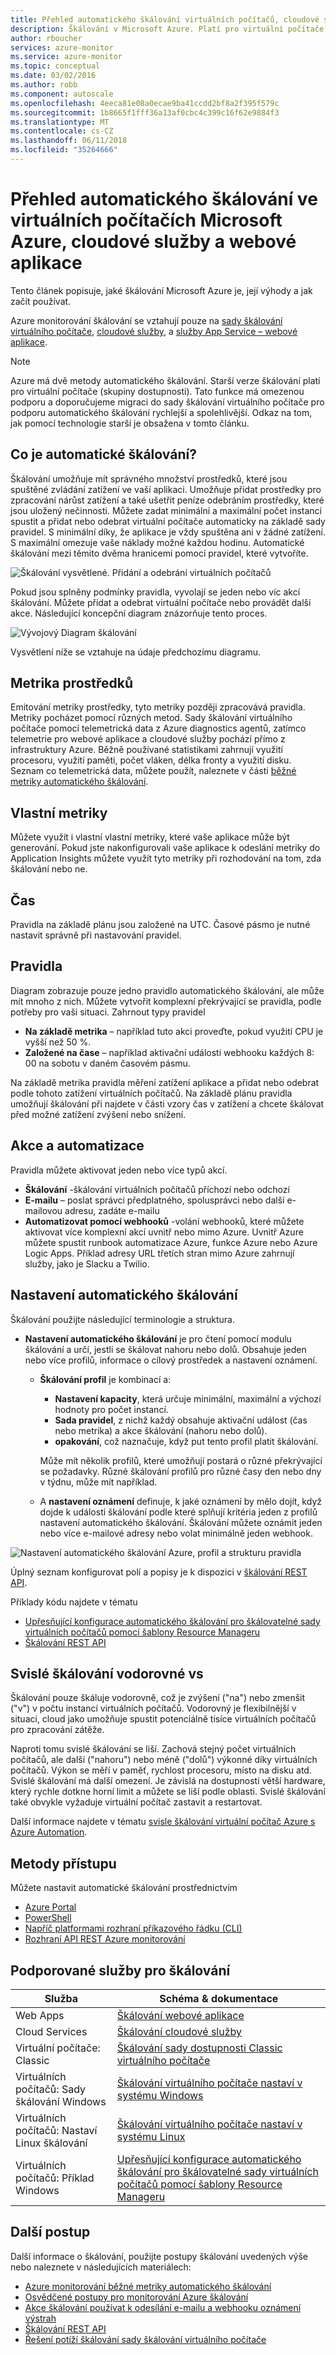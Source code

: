 ```yaml
---
title: Přehled automatického škálování virtuálních počítačů, cloudové služby a webové aplikace
description: Škálování v Microsoft Azure. Platí pro virtuální počítače, virtuální počítač sadách škálování, cloudové služby a webové aplikace.
author: rboucher
services: azure-monitor
ms.service: azure-monitor
ms.topic: conceptual
ms.date: 03/02/2016
ms.author: robb
ms.component: autoscale
ms.openlocfilehash: 4eeca81e08a0ecae9ba41ccdd2bf8a2f395f579c
ms.sourcegitcommit: 1b8665f1fff36a13af0cbc4c399c16f62e9884f3
ms.translationtype: MT
ms.contentlocale: cs-CZ
ms.lasthandoff: 06/11/2018
ms.locfileid: "35264666"
---
```

# <a name="overview-of-autoscale-in-microsoft-azure-virtual-machines-cloud-services-and-web-apps"></a>Přehled automatického škálování ve virtuálních počítačích Microsoft Azure, cloudové služby a webové aplikace
Tento článek popisuje, jaké škálování Microsoft Azure je, její výhody a jak začít používat.  

Azure monitorování škálování se vztahují pouze na [sady škálování virtuálního počítače](https://azure.microsoft.com/services/virtual-machine-scale-sets/), [cloudové služby](https://azure.microsoft.com/services/cloud-services/), a [služby App Service – webové aplikace](https://azure.microsoft.com/services/app-service/web/).

> [!NOTE]
> Azure má dvě metody automatického škálování. Starší verze škálování platí pro virtuální počítače (skupiny dostupnosti). Tato funkce má omezenou podporu a doporučujeme migraci do sady škálování virtuálního počítače pro podporu automatického škálování rychlejší a spolehlivější. Odkaz na tom, jak pomocí technologie starší je obsažena v tomto článku.  
>
>

## <a name="what-is-autoscale"></a>Co je automatické škálování?
Škálování umožňuje mít správného množství prostředků, které jsou spuštěné zvládání zatížení ve vaší aplikaci. Umožňuje přidat prostředky pro zpracování nárůst zatížení a také ušetřit peníze odebráním prostředky, které jsou uložený nečinnosti. Můžete zadat minimální a maximální počet instancí spustit a přidat nebo odebrat virtuální počítače automaticky na základě sady pravidel. S minimální díky, že aplikace je vždy spuštěna ani v žádné zatížení. S maximální omezuje vaše náklady možné každou hodinu. Automatické škálování mezi těmito dvěma hranicemi pomocí pravidel, které vytvoříte.

 ![Škálování vysvětlené. Přidání a odebrání virtuálních počítačů](./media/monitoring-overview-autoscale/AutoscaleConcept.png)

Pokud jsou splněny podmínky pravidla, vyvolají se jeden nebo víc akcí škálování. Můžete přidat a odebrat virtuální počítače nebo provádět další akce. Následující koncepční diagram znázorňuje tento proces.  

 ![Vývojový Diagram škálování](./media/monitoring-overview-autoscale/Autoscale_Overview_v4.png)

Vysvětlení níže se vztahuje na údaje předchozímu diagramu.   

## <a name="resource-metrics"></a>Metrika prostředků
Emitování metriky prostředky, tyto metriky později zpracovává pravidla. Metriky pocházet pomocí různých metod.
Sady škálování virtuálního počítače pomocí telemetrická data z Azure diagnostics agentů, zatímco telemetrie pro webové aplikace a cloudové služby pochází přímo z infrastruktury Azure. Běžně používané statistikami zahrnují využití procesoru, využití paměti, počet vláken, délka fronty a využití disku. Seznam co telemetrická data, můžete použít, naleznete v části [běžné metriky automatického škálování](insights-autoscale-common-metrics.md).

## <a name="custom-metrics"></a>Vlastní metriky
Můžete využít i vlastní vlastní metriky, které vaše aplikace může být generování. Pokud jste nakonfigurovali vaše aplikace k odeslání metriky do Application Insights můžete využít tyto metriky při rozhodování na tom, zda škálování nebo ne. 

## <a name="time"></a>Čas
Pravidla na základě plánu jsou založené na UTC. Časové pásmo je nutné nastavit správně při nastavování pravidel.  

## <a name="rules"></a>Pravidla
Diagram zobrazuje pouze jedno pravidlo automatického škálování, ale může mít mnoho z nich. Můžete vytvořit komplexní překrývající se pravidla, podle potřeby pro vaši situaci.  Zahrnout typy pravidel  

* **Na základě metrika** – například tuto akci proveďte, pokud využití CPU je vyšší než 50 %.
* **Založené na čase** – například aktivační události webhooku každých 8: 00 na sobotu v daném časovém pásmu.

Na základě metrika pravidla měření zatížení aplikace a přidat nebo odebrat podle tohoto zatížení virtuálních počítačů. Na základě plánu pravidla umožňují škálování při najdete v části vzory čas v zatížení a chcete škálovat před možné zatížení zvýšení nebo snížení.  

## <a name="actions-and-automation"></a>Akce a automatizace
Pravidla můžete aktivovat jeden nebo více typů akcí.

* **Škálování** -škálování virtuálních počítačů příchozí nebo odchozí
* **E-mailu** – poslat správci předplatného, spolusprávci nebo další e-mailovou adresu, zadáte e-mailu
* **Automatizovat pomocí webhooků** -volání webhooků, které můžete aktivovat více komplexní akcí uvnitř nebo mimo Azure. Uvnitř Azure můžete spustit runbook automatizace Azure, funkce Azure nebo Azure Logic Apps. Příklad adresy URL třetích stran mimo Azure zahrnují služby, jako je Slacku a Twilio.

## <a name="autoscale-settings"></a>Nastavení automatického škálování
Škálování použijte následující terminologie a struktura.

- **Nastavení automatického škálování** je pro čtení pomocí modulu škálování a určí, jestli se škálovat nahoru nebo dolů. Obsahuje jeden nebo více profilů, informace o cílový prostředek a nastavení oznámení.

    - **Škálování profil** je kombinací a:

        - **Nastavení kapacity**, která určuje minimální, maximální a výchozí hodnoty pro počet instancí.
        - **Sada pravidel**, z nichž každý obsahuje aktivační událost (čas nebo metrika) a akce škálování (nahoru nebo dolů).
        - **opakování**, což naznačuje, když put tento profil platit škálování.

        Může mít několik profilů, které umožňují postará o různé překrývající se požadavky. Různé škálování profilů pro různé časy den nebo dny v týdnu, může mít například.

    - A **nastavení oznámení** definuje, k jaké oznámení by mělo dojít, když dojde k události škálování podle které splňují kritéria jeden z profilů nastavení automatického škálování. Škálování můžete oznámit jeden nebo více e-mailové adresy nebo volat minimálně jeden webhook.


![Nastavení automatického škálování Azure, profil a strukturu pravidla](./media/monitoring-overview-autoscale/AzureResourceManagerRuleStructure3.png)

Úplný seznam konfigurovat polí a popisy je k dispozici v [škálování REST API](https://msdn.microsoft.com/library/dn931928.aspx).

Příklady kódu najdete v tématu

* [Upřesňující konfigurace automatického škálování pro škálovatelné sady virtuálních počítačů pomocí šablony Resource Manageru](insights-advanced-autoscale-virtual-machine-scale-sets.md)  
* [Škálování REST API](https://msdn.microsoft.com/library/dn931953.aspx)

## <a name="horizontal-vs-vertical-scaling"></a>Svislé škálování vodorovné vs
Škálování pouze škáluje vodorovně, což je zvýšení ("na") nebo zmenšit ("v") v počtu instancí virtuálních počítačů.  Vodorovný je flexibilnější v situaci, cloud jako umožňuje spustit potenciálně tisíce virtuálních počítačů pro zpracování zátěže.

Naproti tomu svislé škálování se liší. Zachová stejný počet virtuálních počítačů, ale další ("nahoru") nebo méně ("dolů") výkonné díky virtuálních počítačů. Výkon se měří v paměť, rychlost procesoru, místo na disku atd.  Svislé škálování má další omezení. Je závislá na dostupnosti větší hardware, který rychle dotkne horní limit a můžete se liší podle oblasti. Svislé škálování také obvykle vyžaduje virtuální počítač zastavit a restartovat.

Další informace najdete v tématu [svisle škálování virtuální počítač Azure s Azure Automation](../virtual-machines/linux/vertical-scaling-automation.md?toc=%2fazure%2fvirtual-machines%2flinux%2ftoc.json).

## <a name="methods-of-access"></a>Metody přístupu
Můžete nastavit automatické škálování prostřednictvím

* [Azure Portal](insights-how-to-scale.md)
* [PowerShell](insights-powershell-samples.md#create-and-manage-autoscale-settings)
* [Napříč platformami rozhraní příkazového řádku (CLI)](insights-cli-samples.md#autoscale)
* [Rozhraní API REST Azure monitorování](https://msdn.microsoft.com/library/azure/dn931953.aspx)

## <a name="supported-services-for-autoscale"></a>Podporované služby pro škálování
| Služba | Schéma & dokumentace |
| --- | --- |
| Web Apps |[Škálování webové aplikace](insights-how-to-scale.md) |
| Cloud Services |[Škálování cloudové služby](../cloud-services/cloud-services-how-to-scale-portal.md) |
| Virtuální počítače: Classic |[Škálování sady dostupnosti Classic virtuálního počítače](https://blogs.msdn.microsoft.com/kaevans/2015/02/20/autoscaling-azurevirtual-machines/) |
| Virtuálních počítačů: Sady škálování Windows |[Škálování virtuálního počítače nastaví v systému Windows](../virtual-machine-scale-sets/virtual-machine-scale-sets-windows-autoscale.md) |
| Virtuálních počítačů: Nastaví Linux škálování |[Škálování virtuálního počítače nastaví v systému Linux](../virtual-machine-scale-sets/virtual-machine-scale-sets-linux-autoscale.md) |
| Virtuálních počítačů: Příklad Windows |[Upřesňující konfigurace automatického škálování pro škálovatelné sady virtuálních počítačů pomocí šablony Resource Manageru](insights-advanced-autoscale-virtual-machine-scale-sets.md) |

## <a name="next-steps"></a>Další postup
Další informace o škálování, použijte postupy škálování uvedených výše nebo naleznete v následujících materiálech:

* [Azure monitorování běžné metriky automatického škálování](insights-autoscale-common-metrics.md)
* [Osvědčené postupy pro monitorování Azure škálování](insights-autoscale-best-practices.md)
* [Akce škálování používat k odesílání e-mailu a webhooku oznámení výstrah](insights-autoscale-to-webhook-email.md)
* [Škálování REST API](https://msdn.microsoft.com/library/dn931953.aspx)
* [Řešení potíží škálování sady škálování virtuálního počítače](../virtual-machine-scale-sets/virtual-machine-scale-sets-troubleshoot.md)
